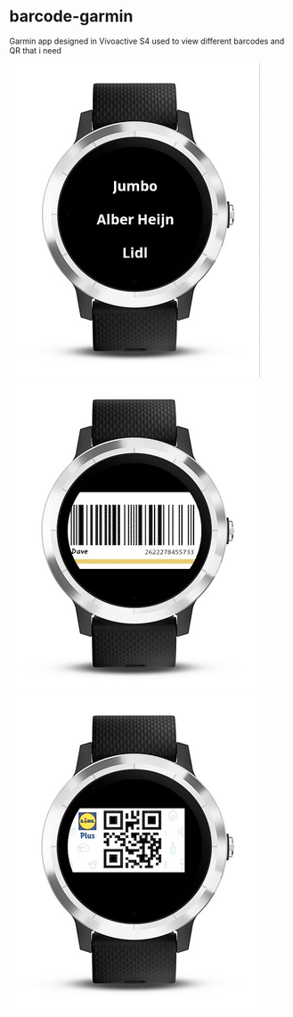 # barcode-garmin

Garmin app designed in Vivoactive S4 used to view different barcodes and QR that i need


![](docs/doc_menu.jpeg)
![](docs/doc_jumbo.jpeg)
![](docs/doc_lidl.jpeg)

